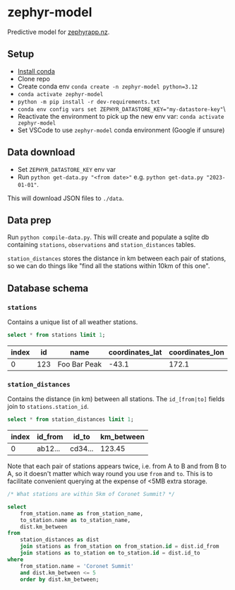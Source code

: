 # zephyr-model

Predictive model for [zephyrapp.nz](https://zephyrapp.nz).


## Setup

* [Install conda](https://docs.anaconda.com/miniconda/install/)
* Clone repo
* Create conda env `conda create -n zephyr-model python=3.12`
* `conda activate zephyr-model`
* `python -m pip install -r dev-requirements.txt`
* `conda env config vars set ZEPHYR_DATASTORE_KEY="my-datastore-key"`\
* Reactivate the environment to pick up the new env var: `conda activate zephyr-model`
* Set VSCode to use `zephyr-model` conda environment (Google if unsure)


## Data download

* Set `ZEPHYR_DATASTORE_KEY` env var
* Run `python get-data.py "<from date>"` e.g. `python get-data.py "2023-01-01"`.

This will download JSON files to `./data`.


## Data prep

Run `python compile-data.py`. This will create and populate a sqlite db
containing `stations`, `observations` and `station_distances` tables.

`station_distances` stores the distance in km between each pair of stations, so
we can do things like "find all the stations within 10km of this one".

## Database schema

### `stations`

Contains a unique list of all weather stations.

``` sql
select * from stations limit 1;
```

| index | id  | name         | coordinates_lat | coordinates_lon |
|-------|-----|--------------|-----------------|-----------------|
| 0     | 123 | Foo Bar Peak | -43.1           | 172.1           |


### `station_distances`

Contains the distance (in km) between all stations. The `id_[from|to]` fields
join to `stations.station_id`.

``` sql
select * from station_distances limit 1;
```

| index | id_from | id_to   | km_between |
|-------|---------|---------|------------|
| 0     | ab12... | cd34... | 123.45     |

Note that each pair of stations appears twice, i.e. from A to B and from B to A,
so it doesn't matter which way round you use `from` and `to`. This is to
facilitate convenient querying at the expense of <5MB extra storage.

``` sql
/* What stations are within 5km of Coronet Summit? */

select
    from_station.name as from_station_name,
    to_station.name as to_station_name,
    dist.km_between
from
    station_distances as dist
    join stations as from_station on from_station.id = dist.id_from
    join stations as to_station on to_station.id = dist.id_to
where
    from_station.name = 'Coronet Summit'
    and dist.km_between <= 5
    order by dist.km_between;
```
